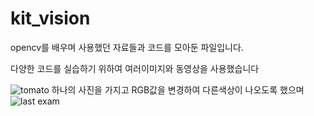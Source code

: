 # kit_vision

opencv를 배우며 사용했던 자료들과 코드를 모아둔 파일입니다.

다양한 코드를 실습하기 위하여 여러이미지와 동영상을 사용했습니다

![tomato](https://github.com/lycan0512/kit_vision/assets/83609837/d385d689-3565-42b7-9563-e33ab400631d)
하나의 사진을 가지고 RGB값을 변경하여 다른색상이 나오도록 했으며
![last exam](https://github.com/lycan0512/kit_vision/assets/83609837/65066097-2b42-4d95-b017-00b0b33c5edd)
